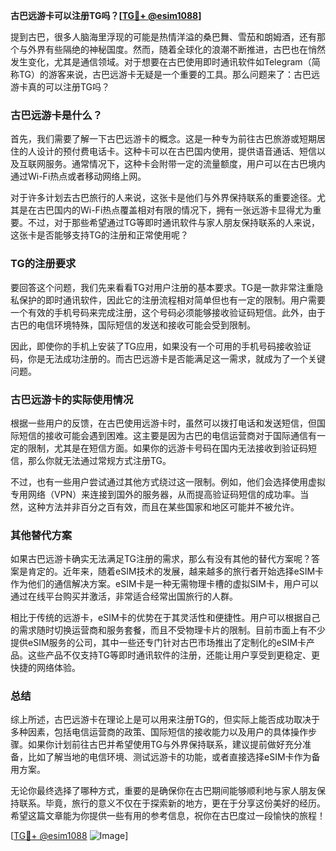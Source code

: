 **古巴远游卡可以注册TG吗？[[TG💪+ @esim1088](https://t.me/s/esim1088)]**

提到古巴，很多人脑海里浮现的可能是热情洋溢的桑巴舞、雪茄和朗姆酒，还有那个与外界有些隔绝的神秘国度。然而，随着全球化的浪潮不断推进，古巴也在悄然发生变化，尤其是通信领域。对于想要在古巴使用即时通讯软件如Telegram（简称TG）的游客来说，古巴远游卡无疑是一个重要的工具。那么问题来了：古巴远游卡真的可以注册TG吗？

### 古巴远游卡是什么？

首先，我们需要了解一下古巴远游卡的概念。这是一种专为前往古巴旅游或短期居住的人设计的预付费电话卡。这种卡可以在古巴国内使用，提供语音通话、短信以及互联网服务。通常情况下，这种卡会附带一定的流量额度，用户可以在古巴境内通过Wi-Fi热点或者移动网络上网。

对于许多计划去古巴旅行的人来说，这张卡是他们与外界保持联系的重要途径。尤其是在古巴国内的Wi-Fi热点覆盖相对有限的情况下，拥有一张远游卡显得尤为重要。不过，对于那些希望通过TG等即时通讯软件与家人朋友保持联系的人来说，这张卡是否能够支持TG的注册和正常使用呢？

### TG的注册要求

要回答这个问题，我们先来看看TG对用户注册的基本要求。TG是一款非常注重隐私保护的即时通讯软件，因此它的注册流程相对简单但也有一定的限制。用户需要一个有效的手机号码来完成注册，这个号码必须能够接收验证码短信。此外，由于古巴的电信环境特殊，国际短信的发送和接收可能会受到限制。

因此，即使你的手机上安装了TG应用，如果没有一个可用的手机号码接收验证码，你是无法成功注册的。而古巴远游卡是否能满足这一需求，就成为了一个关键问题。

### 古巴远游卡的实际使用情况

根据一些用户的反馈，在古巴使用远游卡时，虽然可以拨打电话和发送短信，但国际短信的接收可能会遇到困难。这主要是因为古巴的电信运营商对于国际通信有一定的限制，尤其是在短信方面。如果你的远游卡号码在国内无法接收到验证码短信，那么你就无法通过常规方式注册TG。

不过，也有一些用户尝试通过其他方式绕过这一限制。例如，他们会选择使用虚拟专用网络（VPN）来连接到国外的服务器，从而提高验证码短信的成功率。当然，这种方法并非百分之百有效，而且在某些国家和地区可能并不被允许。

### 其他替代方案

如果古巴远游卡确实无法满足TG注册的需求，那么有没有其他的替代方案呢？答案是肯定的。近年来，随着eSIM技术的发展，越来越多的旅行者开始选择eSIM卡作为他们的通信解决方案。eSIM卡是一种无需物理卡槽的虚拟SIM卡，用户可以通过在线平台购买并激活，非常适合经常出国旅行的人群。

相比于传统的远游卡，eSIM卡的优势在于其灵活性和便捷性。用户可以根据自己的需求随时切换运营商和服务套餐，而且不受物理卡片的限制。目前市面上有不少提供eSIM服务的公司，其中一些还专门针对古巴市场推出了定制化的eSIM卡产品。这些产品不仅支持TG等即时通讯软件的注册，还能让用户享受到更稳定、更快捷的网络体验。

### 总结

综上所述，古巴远游卡在理论上是可以用来注册TG的，但实际上能否成功取决于多种因素，包括电信运营商的政策、国际短信的接收能力以及用户的具体操作步骤。如果你计划前往古巴并希望使用TG与外界保持联系，建议提前做好充分准备，比如了解当地的电信环境、测试远游卡的功能，或者直接选择eSIM卡作为备用方案。

无论你最终选择了哪种方式，重要的是确保你在古巴期间能够顺利地与家人朋友保持联系。毕竟，旅行的意义不仅在于探索新的地方，更在于分享这份美好的经历。希望这篇文章能为你提供一些有用的参考信息，祝你在古巴度过一段愉快的旅程！

[[TG💪+ @esim1088](https://t.me/s/esim1088) ![Image](https://i.postimg.cc/4NQfJmqS/Snipaste-2025-05-13-00-14-12.png)]